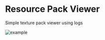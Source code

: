 # Resource Pack Viewer
Simple texture pack viewer using logs

![example](https://media.discordapp.net/attachments/1031576950722007070/1059161469683503204/image.png?width=707&height=399)
